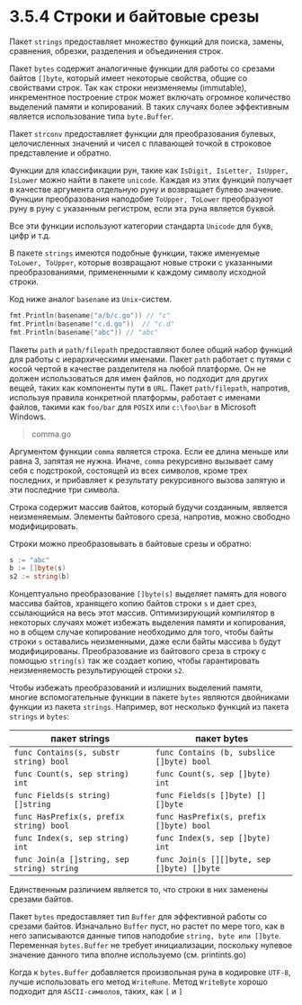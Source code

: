 # 3.5.4 Строки и байтовые срезы

Пакет `strings` предоставляет множество функций для поиска, замены, сравнения, обрезки, разделения и объединения строк.

Пакет `bytes` содержит аналогичные функции для работы со срезами байтов `[]byte`, который имеет некоторые свойства,
общие со свойствами строк.
Так как строки неизменяемы (immutable), инкрементное построение строк может включать огромное количество выделений
памяти и копирований. В таких случаях более эффективным является использование типа `byte.Buffer`.

Пакет `strconv` предоставляет функции для преобразования булевых, целочисленных значений и чисел с плавающей точкой в
строковое представление и обратно.

Функции для классификации рун, такие как `IsDigit, IsLetter, IsUpper, IsLower` можно найти в пакете `unicode`.
Каждая из этих функций получает в качестве аргумента отдельную руну и возвращает булево значение. Функции преобразования
наподобие `ToUpper, ToLower` преобразуют руну в руну с указанным регистром, если эта руна является буквой.

Все эти функции используют категории стандарта `Unicode` для букв, цифр и т.д.

В пакете `strings` имеются подобные функции, также именуемые `ToLower, ToUpper`, которые возвращают новые строки с
указанными преобразованиями, примененными к каждому символу исходной строки.

Код ниже аналог `basename` из `Unix`-систем.

``` go
fmt.Println(basename("a/b/c.go")) // "c"
fmt.Println(basename("c.d.go"))  // "c.d"
fmt.Println(basename("abc")) // "abc"
```

Пакеты `path` и `path/filepath` предоставляют более общий набор функций для работы с иерархическими именами.
Пакет `path` работает с путями с косой чертой в качестве разделителя на любой платформе. Он не должен использоваться для
имен файлов, но подходит для других вещей, таких как компоненты пути в `URL`.
Пакет `path/filepath`, напротив, используя правила конкретной платформы, работает с именами файлов, такими как `foo/bar`
для `POSIX` или `c:\foo\bar` в Microsoft Windows.

> comma.go

Аргументом функции `comma` является строка. Если ее длина меньше или равна 3, запятая не нужна. Иначе, `comma`
рекурсивно вызывает саму себя с подстрокой, состоящей из всех символов, кроме трех последних, и прибавляет к результату
рекурсивного вызова запятую и эти последние три символа.

Строка содержит массив байтов, который будучи созданным, является неизменяемым. Элементы байтового среза, напротив,
можно свободно модифицировать.

Строки можно преобразовывать в байтовые срезы и обратно:

``` go
s := "abc"
b := []byte(s)
s2 := string(b)
```

Концептуально преобразование `[]byte(s)` выделяет память для нового массива байтов, хранящего копию байтов строки `s` и
дает срез, ссылающийся на весь этот массив. Оптимизирующий компилятор в некоторых случаях может избежать выделения
памяти и копирования, но в общем случае копирование необходимо для того, чтобы байты строки `s` оставались неизменными,
даже если байты массива `b` будут модифицированы. Преобразование из байтового среза в строку с помощью `string(s)` так
же создает копию, чтобы гарантировать неизменяемость результирующей строки `s2`.

Чтобы избежать преобразований и излишних выделений памяти, многие вспомогательные функции в пакете `bytes` являются
двойниками функции из пакета `strings`. Например, вот несколько функций из пакета `strings` и `bytes`:

| пакет strings                              | пакет bytes                                |
|--------------------------------------------|--------------------------------------------|
| `func Contains(s, substr string) bool`     | `func Contains (b, subslice []byte) bool`  |
| `func Count(s, sep string) int`            | `func Count(s, sep []byte) int`            |
| `func Fields(s string) []string`           | `func Fields(s []byte) [][]byte`           |
| `func HasPrefix(s, prefix string) bool`    | `func HasPrefix(s, prefix []byte) bool`    |
| `func Index(s, sep string) int`            | `func Index(s, sep []byte) int`            |
| `func Join(a []string, sep string) string` | `func Join(s [][]byte, sep []byte) []byte` |

Единственным различием является то, что строки в них заменены срезами байтов.

Пакет `bytes` предоставляет тип `Buffer` для эффективной работы со срезами байтов. Изначально `Buffer` пуст, но растет
по мере того, как в него записываются данные типов наподобие `string, byte или []byte`. Переменная `bytes.Buffer` не
требует инициализации, поскольку нулевое значение данного типа вполне используемо (см. printints.go)

Когда к `bytes.Buffer` добавляется произвольная руна в кодировке `UTF-8`, лучше использовать его метод `WriteRune`.
Метод `WriteByte` хорошо подходит для `ASCII-символов`, таких, как `[` и `]`
